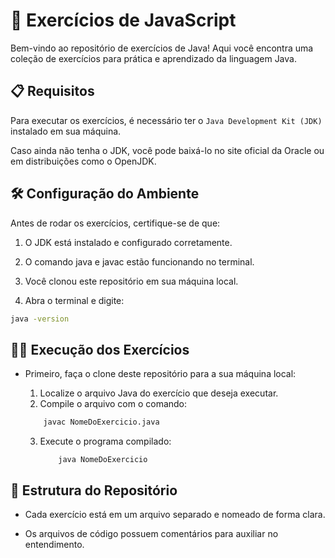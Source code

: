 # 🚀 Exercícios de JavaScript

Bem-vindo ao repositório de exercícios de Java! Aqui você encontra uma coleção de exercícios para prática e aprendizado da linguagem Java.

## 📋 Requisitos

Para executar os exercícios, é necessário ter o `Java Development Kit (JDK)` instalado em sua máquina.

Caso ainda não tenha o JDK, você pode baixá-lo no site oficial da Oracle ou em distribuições como o OpenJDK.

## 🛠️ Configuração do Ambiente

Antes de rodar os exercícios, certifique-se de que:

1. O JDK está instalado e configurado corretamente.

2. O comando java e javac estão funcionando no terminal.

3. Você clonou este repositório em sua máquina local.

4. Abra o terminal e digite:
```bash
java -version
```


## 🏃‍♂️ Execução dos Exercícios
 - Primeiro, faça o clone deste repositório para a sua máquina local:

    1. Localize o arquivo Java do exercício que deseja executar.
    2. Compile o arquivo com o comando:
    ```bash
        javac NomeDoExercicio.java
    ```
    3. Execute o programa compilado:
        ```
            java NomeDoExercicio
        ```

## 🌟 Estrutura do Repositório

- Cada exercício está em um arquivo separado e nomeado de forma clara.

- Os arquivos de código possuem comentários para auxiliar no entendimento.






